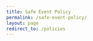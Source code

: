 ```yaml
---
title: Safe Event Policy
permalink: /safe-event-policy/
layout: page
redirect_to: /policies
---
```

